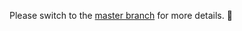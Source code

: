 Please switch to the [master branch](https://github.com/kayla-chan-wy/weather/tree/master) for more details. 🙂
